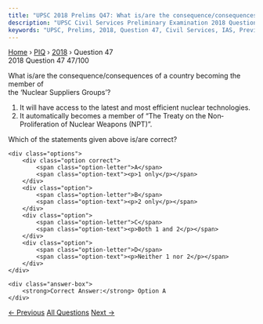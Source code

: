 ```yaml
---
title: "UPSC 2018 Prelims Q47: What is/are the consequence/consequences of a country becomi..."
description: "UPSC Civil Services Preliminary Examination 2018 Question 47 with options and answer"
keywords: "UPSC, Prelims, 2018, Question 47, Civil Services, IAS, Previous Year Questions"
---
```


<nav class="breadcrumb">
    <a href="../../">Home</a>
    <span>›</span>
    <a href="../">PIQ</a>
    <span>›</span>
    <a href="./">2018</a>
    <span>›</span>
    <span>Question 47</span>
</nav>

<div class="question-header">
    <div class="question-meta">
        <span class="year-badge">2018</span>
        <span class="question-number">Question 47</span>
        <span class="progress">47/100</span>
    </div>
    <div class="progress-bar">
        <div class="progress-fill" style="width: 47.0%"></div>
    </div>
</div>

<div class="question-content">
    <div class="question-text">
        <p>What is/are the consequence/consequences of a country becoming the member of<br />
the ‘Nuclear Suppliers Groups’?</p>
<ol>
<li>It will have access to the latest and most efficient nuclear technologies.</li>
<li>It automatically becomes a member of “The Treaty on the Non­Proliferation of Nuclear Weapons (NPT)”.</li>
</ol>
<p>Which of the statements given above is/are correct?</p>
    </div>
    
    <div class="options">
        <div class="option correct">
            <span class="option-letter">A</span>
            <span class="option-text"><p>1 only</p></span>
        </div>
        <div class="option">
            <span class="option-letter">B</span>
            <span class="option-text"><p>2 only</p></span>
        </div>
        <div class="option">
            <span class="option-letter">C</span>
            <span class="option-text"><p>Both 1 and 2</p></span>
        </div>
        <div class="option">
            <span class="option-letter">D</span>
            <span class="option-text"><p>Neither 1 nor 2</p></span>
        </div>
    </div>

    <div class="answer-box">
        <strong>Correct Answer:</strong> Option A
    </div>
</div>

<div class="question-nav">
    <a href="../q046-which-one-of-the-following-best-describes-the-term/" class="nav-btn prev">← Previous</a>
    <a href="../" class="nav-btn center">All Questions</a>
    <a href="../q048-with-reference-to-indias-decision-to-levy-an-equal/" class="nav-btn next">Next →</a>
</div>

